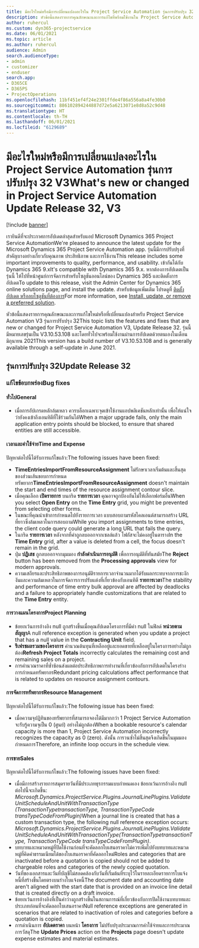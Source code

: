```yaml
---
title: มีอะไรใหม่หรือมีการเปลี่ยนแปลงอะไรใน Project Service Automation รุ่นการปรับปรุง 32 V3
description: หัวข้อนี้แสดงรายการคุณลักษณะและการแก้ไขที่พร้อมใช้งานใน Project Service Automation รุ่นการปรับปรุง 32 V3
author: ruhercul
ms.custom: dyn365-projectservice
ms.date: 06/01/2021
ms.topic: article
ms.author: ruhercul
audience: Admin
search.audienceType:
- admin
- customizer
- enduser
search.app:
- D365CE
- D365PS
- ProjectOperations
ms.openlocfilehash: 11bf451ef4f24e2301ffde4f86a556a8a4fe30b0
ms.sourcegitcommit: 886102894244887d72e5a6213071e8d8a52c9d48
ms.translationtype: HT
ms.contentlocale: th-TH
ms.lasthandoff: 06/01/2021
ms.locfileid: "6129689"
---
```

# <a name="whats-new-or-changed-in-project-service-automation-update-release-32-v3"></a><span data-ttu-id="fba37-103">มีอะไรใหม่หรือมีการเปลี่ยนแปลงอะไรใน Project Service Automation รุ่นการปรับปรุง 32 V3</span><span class="sxs-lookup"><span data-stu-id="fba37-103">What's new or changed in Project Service Automation Update Release 32, V3</span></span>

[!include [banner](../includes/psa-now-project-operations.md)]

<span data-ttu-id="fba37-104">เรายินดีที่จะประกาศการอัปเดตล่าสุดสำหรับแอป Microsoft Dynamics 365 Project Service Automation</span><span class="sxs-lookup"><span data-stu-id="fba37-104">We're pleased to announce the latest update for the Microsoft Dynamics 365 Project Service Automation app.</span></span> <span data-ttu-id="fba37-105">รุ่นนี้มีการปรับปรุงที่สำคัญบางอย่างเกี่ยวกับคุณภาพ ประสิทธิภาพ และการใช้งาน</span><span class="sxs-lookup"><span data-stu-id="fba37-105">This release includes some important improvements to quality, performance, and usability.</span></span> <span data-ttu-id="fba37-106">เข้ากันได้กับ Dynamics 365 9.x</span><span class="sxs-lookup"><span data-stu-id="fba37-106">It's compatible with Dynamics 365 9.x.</span></span> <span data-ttu-id="fba37-107">หากต้องการอัปเดตเป็นรุ่นนี้ ให้ไปที่หน้าศูนย์การจัดการสำหรับโซลูชันออนไลน์ของ Dynamics 365 และติดตั้งการอัปเดต</span><span class="sxs-lookup"><span data-stu-id="fba37-107">To update to this release, visit the Admin Center for Dynamics 365 online solutions page, and install the update.</span></span> <span data-ttu-id="fba37-108">สำหรับข้อมูลเพิ่มเติม โปรดดูที่ [ติดตั้ง อัปเดต หรือลบโซลูชันที่ต้องการ](/power-platform/admin/install-remove-preferred-solution)</span><span class="sxs-lookup"><span data-stu-id="fba37-108">For more information, see [Install, update, or remove a preferred solution](/power-platform/admin/install-remove-preferred-solution).</span></span>

<span data-ttu-id="fba37-109">หัวข้อนี้แสดงรายการคุณลักษณะและการแก้ไขใหม่หรือที่เปลี่ยนแปลงสำหรับ Project Service Automation V3 รุ่นการปรับปรุง 32</span><span class="sxs-lookup"><span data-stu-id="fba37-109">This topic lists the features and fixes that are new or changed for Project Service Automation V3, Update Release 32.</span></span> <span data-ttu-id="fba37-110">รุ่นนี้มีหมายเลขรุ่นเป็น V3.10.53.108 และโดยทั่วไปจะพร้อมใช้งานผ่านการอัปเดตด้วยตนเองในเดือนมิถุนายน 2021</span><span class="sxs-lookup"><span data-stu-id="fba37-110">This version has a build number of V3.10.53.108 and is generally available through a self-update in June 2021.</span></span>

## <a name="update-release-32"></a><span data-ttu-id="fba37-111">รุ่นการปรับปรุง 32</span><span class="sxs-lookup"><span data-stu-id="fba37-111">Update Release 32</span></span>

### <a name="bug-fixes"></a><span data-ttu-id="fba37-112">แก้ไขข้อบกพร่อง</span><span class="sxs-lookup"><span data-stu-id="fba37-112">Bug fixes</span></span>

#### <a name="general"></a><span data-ttu-id="fba37-113">ทั่วไป</span><span class="sxs-lookup"><span data-stu-id="fba37-113">General</span></span>

- <span data-ttu-id="fba37-114">เมื่อการอัปเกรดหลักล้มเหลว ควรบล็อกเฉพาะจุดเข้าใช้งานแอปพลิเคชันหลักเท่านั้น เพื่อให้แน่ใจว่ายังคงเข้าถึงเอนทิตีที่ใช้ร่วมกันได้</span><span class="sxs-lookup"><span data-stu-id="fba37-114">When a major upgrade fails, only the main application entry points should be blocked, to ensure that shared entities are still accessible.</span></span>

#### <a name="time-and-expense"></a><span data-ttu-id="fba37-115">เวลาและค่าใช้จ่าย</span><span class="sxs-lookup"><span data-stu-id="fba37-115">Time and Expense</span></span>

<span data-ttu-id="fba37-116">ปัญหาต่อไปนี้ได้รับการแก้ไขแล้ว:</span><span class="sxs-lookup"><span data-stu-id="fba37-116">The following issues have been fixed:</span></span>

- <span data-ttu-id="fba37-117">**TimeEntriesImportFromResourceAssignment** ไม่รักษาเวลาเริ่มต้นและสิ้นสุดของส่วนเส้นขอบการกำหนดทรัพยากร</span><span class="sxs-lookup"><span data-stu-id="fba37-117">**TimeEntriesImportFromResourceAssignment** doesn't maintain the start and end times of the resource assignment contour slice.</span></span>
- <span data-ttu-id="fba37-118">เมื่อคุณเลือก **เปิดรายการ** บนกริด **รายการเวลา** คุณอาจถูกป้องกันไม่ให้เลือกฟอร์มอื่น</span><span class="sxs-lookup"><span data-stu-id="fba37-118">When you select **Open Entry** on the **Time Entry** grid, you might be prevented from selecting other forms.</span></span>
- <span data-ttu-id="fba37-119">ในขณะที่คุณนำเข้าการกำหนดไปยังรายการเวลา แบบสอบถามรหัสไคลเอนต์สามารถสร้าง URL ที่ยาวซึ่งล้มเหลวในการสอบถาม</span><span class="sxs-lookup"><span data-stu-id="fba37-119">While you import assignments to time entries, the client code query could generate a long URL that fails the query.</span></span>
- <span data-ttu-id="fba37-120">ในกริด **รายการเวลา** หลังจากที่ค่าถูกลบออกจากเซลล์แล้ว โฟกัสจะไม่คงอยู่ในตาราง</span><span class="sxs-lookup"><span data-stu-id="fba37-120">In the **Time Entry** grid, after a value is deleted from a cell, the focus doesn't remain in the grid.</span></span>
- <span data-ttu-id="fba37-121">ปุ่ม **ปฏิเสธ** ถูกลบออกจากมุมมอง **กำลังดำเนินการอนุมัติ** เพื่อการอนุมัติที่ทันสมัย</span><span class="sxs-lookup"><span data-stu-id="fba37-121">The **Reject** button has been removed from the **Processing approvals** view for modern approvals.</span></span>
- <span data-ttu-id="fba37-122">ความเสถียรและประสิทธิภาพของการอนุมัติรายการเวลาจำนวนมากได้รับผลกระทบจากการชะงักงันและความล้มเหลวในการจัดการการปรับแต่งที่เกี่ยวข้องกับเอนทิตี **รายการเวลา**</span><span class="sxs-lookup"><span data-stu-id="fba37-122">The stability and performance of time entry bulk approval are affected by deadlocks and a failure to appropriately handle customizations that are related to the **Time Entry** entity.</span></span>

#### <a name="project-planning"></a><span data-ttu-id="fba37-123">การวางแผนโครงการ</span><span class="sxs-lookup"><span data-stu-id="fba37-123">Project Planning</span></span>

- <span data-ttu-id="fba37-124">ข้อยกเว้นการอ้างอิง null ถูกสร้างขึ้นเมื่อคุณอัปเดตโครงการที่มีค่า null ในฟิลด์ **หน่วยตามสัญญา**</span><span class="sxs-lookup"><span data-stu-id="fba37-124">A null reference exception is generated when you update a project that has a null value in the **Contracting Unit** field.</span></span>
- <span data-ttu-id="fba37-125">**รีเฟรชผลรวมของโครงการ** คำนวณต้นทุนที่เหลืออยู่และยอดขายที่เหลืออยู่ในโครงการอย่างไม่ถูกต้อง</span><span class="sxs-lookup"><span data-stu-id="fba37-125">**Refresh Project Totals** incorrectly calculates the remaining cost and remaining sales on a project.</span></span>
- <span data-ttu-id="fba37-126">การคำนวณราคาที่ซ้ำซ้อนส่งผลต่อประสิทธิภาพการทำงานที่เกี่ยวข้องกับการอัปเดตในโครงร่างการกำหนดทรัพยากร</span><span class="sxs-lookup"><span data-stu-id="fba37-126">Redundant pricing calculations affect performance that is related to updates on resource assignment contours.</span></span>

#### <a name="resource-management"></a><span data-ttu-id="fba37-127">การจัดการทรัพยากร</span><span class="sxs-lookup"><span data-stu-id="fba37-127">Resource Management</span></span>

<span data-ttu-id="fba37-128">ปัญหาต่อไปนี้ได้รับการแก้ไขแล้ว:</span><span class="sxs-lookup"><span data-stu-id="fba37-128">The following issue has been fixed:</span></span>

- <span data-ttu-id="fba37-129">เมื่อความจุปฏิทินของทรัพยากรที่สามารถจองได้มีมากกว่า 1 Project Service Automation จะรับรู้ความจุเป็น 0 (ศูนย์) อย่างไม่ถูกต้อง</span><span class="sxs-lookup"><span data-stu-id="fba37-129">When a bookable resource's calendar capacity is more than 1, Project Service Automation incorrectly recognizes the capacity as 0 (zero).</span></span> <span data-ttu-id="fba37-130">ดังนั้น การวนซ้ำไม่สิ้นสุดจึงเกิดขึ้นในมุมมองกำหนดการ</span><span class="sxs-lookup"><span data-stu-id="fba37-130">Therefore, an infinite loop occurs in the schedule view.</span></span>

#### <a name="sales"></a><span data-ttu-id="fba37-131">การขาย</span><span class="sxs-lookup"><span data-stu-id="fba37-131">Sales</span></span>

<span data-ttu-id="fba37-132">ปัญหาต่อไปนี้ได้รับการแก้ไขแล้ว:</span><span class="sxs-lookup"><span data-stu-id="fba37-132">The following issues have been fixed:</span></span>

- <span data-ttu-id="fba37-133">เมื่อมีการสร้างรายการสมุดรายวันที่มีประเภทธุรกรรมแบบกำหนดเอง ข้อยกเว้นการอ้างอิง null ต่อไปนี้จะเกิดขึ้น: *Microsoft.Dynamics.ProjectService.Plugins.JournalLinePlugins.ValidateUnitScheduleAndUnitWithTransactionType (TransactionTypetransactionType, TransactionTypeCode transTypeCodeFromPlugin)*</span><span class="sxs-lookup"><span data-stu-id="fba37-133">When a journal line is created that has a custom transaction type, the following null reference exception occurs: *Microsoft.Dynamics.ProjectService.Plugins.JournalLinePlugins.ValidateUnitScheduleAndUnitWithTransactionType(TransactionTypetransactionType, TransactionTypeCode transTypeCodeFromPlugin)*.</span></span>
- <span data-ttu-id="fba37-134">บทบาทและหมวดหมู่ที่ปิดใช้งานก่อนที่จะคัดลอกใบเสนอราคาไม่ควรเพิ่มไปยังบทบาทและหมวดหมู่ที่คิดค่าธรรมเนียมได้ของใบเสนอราคาที่คัดลอกใหม่</span><span class="sxs-lookup"><span data-stu-id="fba37-134">Roles and categories that are inactivated before a quotation is copied should not be added to chargeable roles and categories of the newly copied quotation.</span></span>
- <span data-ttu-id="fba37-135">วันที่ของเอกสารและวันที่บัญชีไม่สอดคล้องกับวันที่เริ่มต้นที่ระบุไว้ในรายละเอียดรายการใบแจ้งหนี้ที่สร้างขึ้นโดยตรงบนร่างใบแจ้งหนี้</span><span class="sxs-lookup"><span data-stu-id="fba37-135">The document date and accounting date aren't aligned with the start date that is provided on an invoice line detail that is created directly on a draft invoice.</span></span>
- <span data-ttu-id="fba37-136">ข้อยกเว้นการอ้างอิงที่เป็นค่าว่างถูกสร้างขึ้นในสถานการณ์ที่เกี่ยวข้องกับการปิดใช้งานบทบาทและประเภทก่อนที่จะคัดลอกใบเสนอราคา</span><span class="sxs-lookup"><span data-stu-id="fba37-136">Null reference exceptions are generated in scenarios that are related to inactivation of roles and categories before a quotation is copied.</span></span>
- <span data-ttu-id="fba37-137">การดำเนินการ **อัปเดตราคา** บนหน้า **โครงการ** ไม่ปรับปรุงประมาณการค่าใช้จ่ายและการประมาณการวัสดุ</span><span class="sxs-lookup"><span data-stu-id="fba37-137">The **Update Prices** action on the **Projects** page doesn't update expense estimates and material estimates.</span></span>
